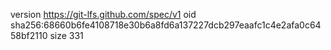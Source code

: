 version https://git-lfs.github.com/spec/v1
oid sha256:68660b6fe4108718e30b6a8fd6a137227dcb297eaafc1c4e2afa0c6458bf2110
size 331
